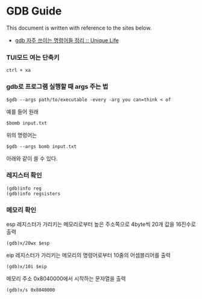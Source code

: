 # GDB Guide

This document is written with reference to the sites below.

- [gdb 자주 쓰이는 명령어들 정리 :: Unique Life](https://horae.tistory.com/entry/gdb-%EC%9E%90%EC%A3%BC-%EC%93%B0%EC%9D%B4%EB%8A%94-%EB%AA%85%EB%A0%B9%EC%96%B4%EB%93%A4-%EC%A0%95%EB%A6%AC)

### TUI모드 여는 단축키

	ctrl + xa

### gdb로 프로그램 실행할 때 args 주는 법

	$gdb --args path/to/executable -every -arg you can=think < of
예를 들어 원래

	$bomb input.txt
위의 명령어는

	$gdb --args bomb input.txt
아래와 같이 쓸 수 있다.

### 레지스터 확인

	(gdb)info reg
	(gdb)info regsisters

### 메모리 확인
esp 레지스터가 가리키는 메모리로부터 높은 주소쪽으로 4byte씩 20개 값을 16진수로 출력

	(gdb)x/20wx $esp
eip 레지스터가 가리키는 메모리의 명령어로부터 10줄의 어셈블리어를 출력

	(gdb)x/10i $eip
메모리 주소 0x8040000에서 시작하는 문자열을 출력

	(gdb)x/s 0x8040000
